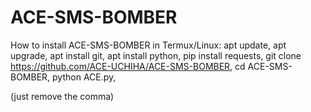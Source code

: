 # ACE-SMS-BOMBER
How to install ACE-SMS-BOMBER in Termux/Linux:
apt update, 
apt upgrade, 
apt install git, 
apt install python, 
pip install requests, 
git clone https://github.com/ACE-UCHIHA/ACE-SMS-BOMBER, 
cd ACE-SMS-BOMBER, 
python ACE.py, 

(just remove the comma)
